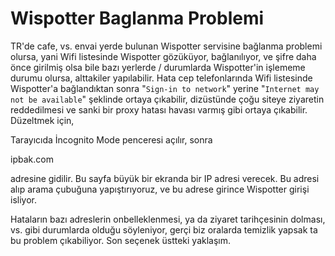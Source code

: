 # Wispotter Baglanma Problemi

TR'de cafe, vs. envai yerde bulunan Wispotter servisine bağlanma
problemi olursa, yani Wifi listesinde Wispotter gözüküyor,
bağlanılıyor, ve şifre daha önce girilmiş olsa bile bazı yerlerde /
durumlarda Wispotter'in işlememe durumu olursa, alttakiler
yapılabilir. Hata cep telefonlarında Wifi listesinde Wispotter'a
bağlandıktan sonra "`Sign-in to network`" yerine "`Internet may not be
available`" şeklinde ortaya çıkabilir, dizüstünde çoğu siteye ziyaretin
reddedilmesi ve sanki bir proxy hatası havası varmış gibi ortaya
çıkabilir. Düzeltmek için,

Tarayıcıda İncognito Mode penceresi açılır, sonra

ipbak.com

adresine gidilir. Bu sayfa büyük bir ekranda bir IP adresi verecek. Bu
adresi alıp arama çubuğuna yapıştırıyoruz, ve bu adrese girince
Wispotter girişi isliyor.

Hataların bazı adreslerin onbelleklenmesi, ya da ziyaret tarihçesinin
dolması, vs. gibi durumlarda olduğu söyleniyor, gerçi biz oralarda
temizlik yapsak ta bu problem çıkabiliyor. Son seçenek üstteki yaklaşım. 

